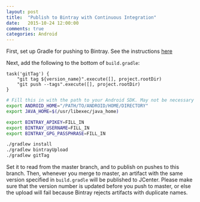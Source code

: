 ```yaml
---
layout: post
title:  "Publish to Bintray with Continuous Integration"
date:   2015-10-24 12:00:00
comments: true
categories: Android
---
```


First, set up Gradle for pushing to Bintray. See the instructions [here][bintray-setup-link]

Next, add the following to the bottom of `build.gradle`:

```
task('gitTag') {
    "git tag ${version_name}".execute([], project.rootDir)
    "git push --tags".execute([], project.rootDir)
}
```

```bash
# Fill this in with the path to your Android SDK. May not be necessary if this environment variable is already populated
export ANDROID_HOME="/PATH/TO/ANDROID/HOME/DIRECTORY"
export JAVA_HOME=$(/usr/libexec/java_home)

export BINTRAY_APIKEY=FILL_IN
export BINTRAY_USERNAME=FILL_IN
export BINTRAY_GPG_PASSPHRASE=FILL_IN

./gradlew install
./gradlew bintrayUpload
./gradlew gitTag
```

Set it to read from the master branch, and to publish on pushes to this branch. Then, whenever you merge to master, an artifact with the same version specified in `build.gradle` will be published to JCenter. Please make sure that the version number is updated before you push to master, or else the upload will fail because Bintray rejects artifacts with duplicate names.

[bintray-setup-link]: http://eliasbagley.github.io/android/2015/10/23/gradle-script-for-bintray-upload.html
